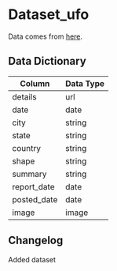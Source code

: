 # Dataset_ufo
Data comes from [here](https://iowa-my.sharepoint.com/personal/colbert_uiowa_edu/_layouts/15/onedrive.aspx?ga=1&id=%2Fpersonal%2Fcolbert%5Fuiowa%5Fedu%2FDocuments%2FUI%20Courses%2FDataWrangling%5Fdatasets%2Fufo).

## Data Dictionary
|Column|Data Type|
-------|------------
|details|url|
|date|date|
|city|string|
|state|string|
|country|string|
|shape|string|
|summary|string|
|report_date|date|
|posted_date|date|
|image|image|

## Changelog
Added dataset